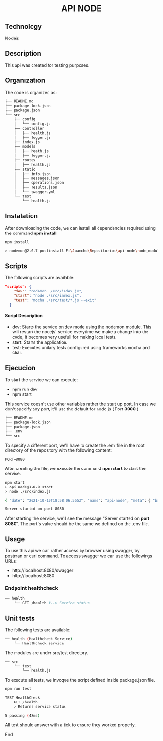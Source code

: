 <h1 style="text-align: center"> API NODE</h1>

## Technology
Nodejs

## Description
This api was created for testing purposes.

## Organization
The code is organized as:

````bash
├── README.md
├── package-lock.json
├── package.json
└── src
    ├── config
    │   └── config.js
    ├── controller
    │   ├── health.js
    │   ├── logger.js
    ├── index.js
    ├── models
    │   ├── heath.js
    │   ├── logger.js
    ├── routes
    │   ├── health.js
    ├── static
    │   ├── info.json
    │   ├── messages.json
    │   ├── operations.json
    │   ├── results.json
    │   └── swagger.yml    
    └── test
        └── health.js
````

## Instalation
After downloading the code, we can install all dependencies required using the command **npm install**

````bash
npm install

> nodemon@2.0.7 postinstall F:\Juancho\Repositorios\api-node\node_modules\nodemon
````

## Scripts
The following scripts are available:

````json
"scripts": {
    "dev": "nodemon ./src/index.js",
    "start": "node ./src/index.js", 
    "test": "mocha ./src/test/*.js --exit"
  }
````

#### Script Description
- dev: Starts the service on dev mode using the nodemon module. This will restart the nodejs' service everytime we make a change into the code, it becomes very usefull for making local tests.
- start: Starts the application.
- test: Executes unitary tests configured using frameworks mocha and chai.

## Ejecucion
To start the service we can execute:
- npm run dev
- npm start

This service doesn't use other variables rather the start up port. In case we don't specify any port, it'll use the default for node js ( Port **3000** )

````bash
├── README.md
├── package-lock.json
├── package.json
├── .env
└── src
````
To specify a different port, we'll have to create the .env file in the root directory of the repository with the following content:

````properties
PORT=8080
````

After creating the file, we execute the command **npm start** to start the service.

````bash
npm start
> api-node@1.0.0 start
> node ./src/index.js

{ "date": "2021-10-10T18:58:06.555Z", "name": "api-node", "meta": { "branch": "master", "version": "v1.0" }, "operation": "HealthCheck", "result": "ok", "code": 200, "message": "Service ApiNode started", "data": [] }

Server started on port 8080
````

After starting the service, we'll see the message "Server started on **port 8080**". The port's value should be the same we defined on the .env file.

## Usage
To use this api we can rather access by browser using swagger, by postman or curl command. To access swagger we can use the followings URLs:
- http://localhost:8080/swagger
- http://localhost:8080

### Endpoint healthcheck
````bash
── health
    └── GET /health #--> Service status
````

## Unit tests
The following tests are available:
````bash
── health (Healthcheck Service)
    └── Healthcheck service
````

The modules are under src/test directory.

````bash
── src
    └── test
        └── health.js
````

To execute all tests, we invoque the script defined inside package.json file. 

````bash
npm run test

TEST HealthCheck
    GET /health
    ✓ Returns service status

5 passing (48ms)
````

All test should answer with a tick to ensure they worked properly.

End